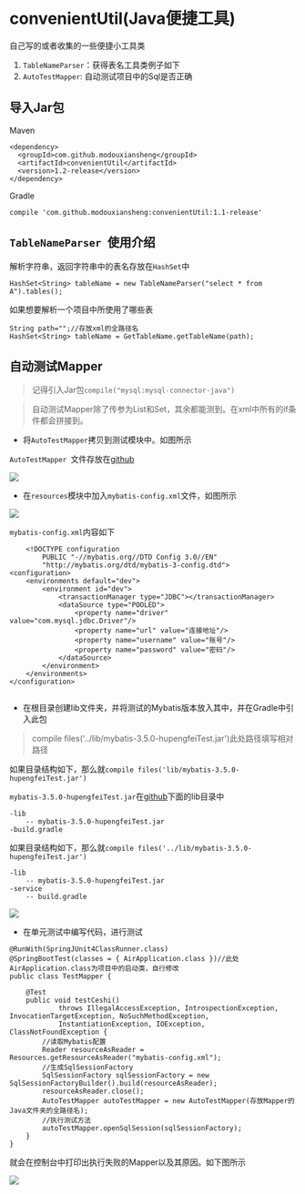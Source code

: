 # convenientUtil(Java便捷工具)

自己写的或者收集的一些便捷小工具类

1. `TableNameParser`：获得表名工具类例子如下
2. `AutoTestMapper`: 自动测试项目中的Sql是否正确

## 导入Jar包

Maven

```
<dependency>
  <groupId>com.github.modouxiansheng</groupId>
  <artifactId>convenientUtil</artifactId>
  <version>1.2-release</version>
</dependency>
```

Gradle

```
compile 'com.github.modouxiansheng:convenientUtil:1.1-release'

```

## `TableNameParser `使用介绍

解析字符串，返回字符串中的表名存放在`HashSet`中

```
HashSet<String> tableName = new TableNameParser("select * from A").tables();

```

如果想要解析一个项目中所使用了哪些表

```
String path="";//存放xml的全路径名
HashSet<String> tableName = GetTableName.getTableName(path);

```

## 自动测试Mapper

> 记得引入Jar包`compile("mysql:mysql-connector-java")`

> 自动测试Mapper除了传参为List和Set，其余都能测到。在xml中所有的if条件都会拼接到。

* 将`AutoTestMapper`拷贝到测试模块中。如图所示

`AutoTestMapper `文件存放在[github](https://github.com/modouxiansheng/convenientUtil/blob/master/src/main/java/com/github/autoTest/AutoTestMapper.java)

![](https://ws3.sinaimg.cn/large/006tNbRwly1fy1p500fgvj30ho03i3yp.jpg)

* 在`resources`模块中加入`mybatis-config.xml`文件，如图所示

![](https://ws2.sinaimg.cn/large/006tNbRwly1fy1p60n2vkj30hn08jt9g.jpg)
	
`mybatis-config.xml`内容如下
	
```
	<!DOCTYPE configuration
        PUBLIC "-//mybatis.org//DTD Config 3.0//EN"
        "http://mybatis.org/dtd/mybatis-3-config.dtd">
<configuration>
    <environments default="dev">
        <environment id="dev">
            <transactionManager type="JDBC"></transactionManager>
            <dataSource type="POOLED">
                <property name="driver" value="com.mysql.jdbc.Driver"/>
                <property name="url" value="连接地址"/>
                <property name="username" value="账号"/>
                <property name="password" value="密码"/>
            </dataSource>
        </environment>
    </environments>
</configuration>
	
```

* 在根目录创建lib文件夹，并将测试的Mybatis版本放入其中，并在Gradle中引入此包

> compile files('../lib/mybatis-3.5.0-hupengfeiTest.jar')此处路径填写相对路径
	
如果目录结构如下，那么就`compile files('lib/mybatis-3.5.0-hupengfeiTest.jar')`

`mybatis-3.5.0-hupengfeiTest.jar`在[github](https://github.com/modouxiansheng/convenientUtil/blob/master/src/main/java/com/github/autoTest/AutoTestMapper.java)下面的lib目录中
	
```
-lib
	-- mybatis-3.5.0-hupengfeiTest.jar
-build.gradle
```
	
如果目录结构如下，那么就`compile files('../lib/mybatis-3.5.0-hupengfeiTest.jar')`
	
```
-lib
	-- mybatis-3.5.0-hupengfeiTest.jar
-service
	-- build.gradle
```
	
![](https://ws1.sinaimg.cn/large/006tNbRwly1fy1p7ylfmwj30dc03iwem.jpg)

* 在单元测试中编写代码，进行测试

```
@RunWith(SpringJUnit4ClassRunner.class)
@SpringBootTest(classes = { AirApplication.class })//此处AirApplication.class为项目中的启动类，自行修改
public class TestMapper {

    @Test
    public void testCeshi()
            throws IllegalAccessException, IntrospectionException, InvocationTargetException, NoSuchMethodException,
            InstantiationException, IOException, ClassNotFoundException {
        //读取Mybatis配置
        Reader resourceAsReader = Resources.getResourceAsReader("mybatis-config.xml");
        //生成SqlSessionFactory
        SqlSessionFactory sqlSessionFactory = new SqlSessionFactoryBuilder().build(resourceAsReader);
        resourceAsReader.close();
        AutoTestMapper autoTestMapper = new AutoTestMapper(存放Mapper的Java文件夹的全路径名);
        //执行测试方法
        autoTestMapper.openSqlSession(sqlSessionFactory);
    }
}
```
	
就会在控制台中打印出执行失败的Mapper以及其原因。如下图所示
	
![](https://ws1.sinaimg.cn/large/006tNbRwly1fy1pgmgf25j31c106qjt5.jpg)